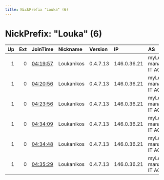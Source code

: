 ```yaml
---
title: NickPrefix "Louka" (6)
---
```


# NickPrefix: "Louka" (6)

|   Up |   Ext | JoinTime                                                                                              | Nickname   | Version   | IP          | AS                  | CC   |   ORp |   Dirp | OS    | Contact        |   eFamMembers |
|-----:|------:|:------------------------------------------------------------------------------------------------------|:-----------|:----------|:------------|:--------------------|:-----|------:|-------:|:------|:---------------|--------------:|
|    1 |     0 | [04:19:57](https://nusenu.github.io/OrNetStats/w/relay/D234FB04EC8CA6A7F5AC617140F9E0394C34A956.html) | Loukanikos | 0.4.7.13  | 146.0.36.21 | myLoc managed IT AG | de   |  9004 |      0 | Linux | gus@riseup.net |            11 |
|    1 |     0 | [04:20:56](https://nusenu.github.io/OrNetStats/w/relay/F4BDEDA20CE687FAC9387DA80224F5463947D83B.html) | Loukanikos | 0.4.7.13  | 146.0.36.21 | myLoc managed IT AG | de   |  9005 |      0 | Linux | gus@riseup.net |            11 |
|    1 |     0 | [04:23:56](https://nusenu.github.io/OrNetStats/w/relay/E9EE09B4AD43BB44EF6D328566F928F5818BC287.html) | Loukanikos | 0.4.7.13  | 146.0.36.21 | myLoc managed IT AG | de   |  9006 |      0 | Linux | gus@riseup.net |            11 |
|    1 |     0 | [04:34:09](https://nusenu.github.io/OrNetStats/w/relay/0EDB953238918AAED075123174053E85A3D711D5.html) | Loukanikos | 0.4.7.13  | 146.0.36.21 | myLoc managed IT AG | de   |  9007 |      0 | Linux | gus@riseup.net |            11 |
|    1 |     0 | [04:34:48](https://nusenu.github.io/OrNetStats/w/relay/B4DBA14670B5F90B3565DFE7F6E29173489995C5.html) | Loukanikos | 0.4.7.13  | 146.0.36.21 | myLoc managed IT AG | de   |  9008 |      0 | Linux | gus@riseup.net |            11 |
|    1 |     0 | [04:35:29](https://nusenu.github.io/OrNetStats/w/relay/D17EF219FD037CE9338345E120F6A0DC519EBA1D.html) | Loukanikos | 0.4.7.13  | 146.0.36.21 | myLoc managed IT AG | de   |  9009 |      0 | Linux | gus@riseup.net |            11 |
